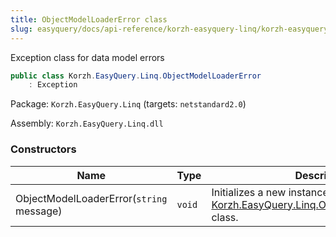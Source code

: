 ```yaml
---
title: ObjectModelLoaderError class
slug: easyquery/docs/api-reference/korzh-easyquery-linq/korzh-easyquery-linq-namespace/objectmodelloadererror-class
---
```



Exception class for data model errors
```csharp
public class Korzh.EasyQuery.Linq.ObjectModelLoaderError
    : Exception

```
Package: `Korzh.EasyQuery.Linq` (targets: `netstandard2.0`)

Assembly: `Korzh.EasyQuery.Linq.dll`

### Constructors

| Name | Type | Description | 
| --- | --- | --- | 
| ObjectModelLoaderError(`string` message) | `void` | Initializes a new instance of the [Korzh.EasyQuery.Linq.ObjectModelLoaderError](/api-reference/korzh-easyquery-linq/korzh-easyquery-linq-namespace/objectmodelloadererror-class) class. |
